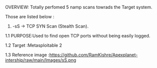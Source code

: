 OVERVIEW: Totally perfomed 5 namp scans towrads the Target system.

Those are listed below :

1. -sS -> TCP SYN Scan (Stealth Scan).
   
1.1   PURPOSE:Used to find open TCP ports without being easily logged.
   
1.2  Target :Metasploitable 2
   
1.3  Reference image :https://github.com/RamKishre/Apexplanet-intership/raw/main/Images/sS.png

